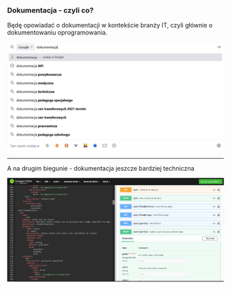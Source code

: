 ### Dokumentacja - czyli co?

Będę opowiadać o dokumentacji w kontekście branży IT, czyli głównie o dokumentowaniu oprogramowania.

![dokumentacja google](../images/dokumentacjaniejednomaimie.jpg)


---

A na drugim biegunie - dokumentacja jeszcze bardziej techniczna

![Swagger](../images/swagger.jpg)

